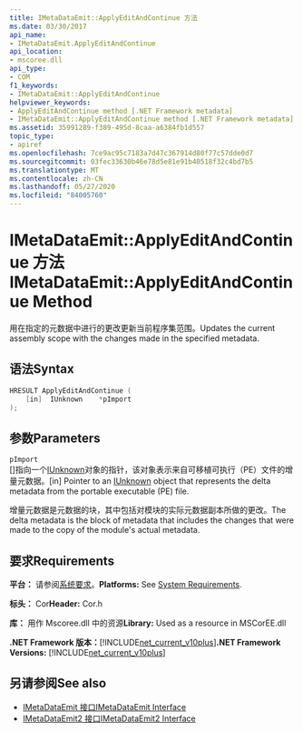 ```yaml
---
title: IMetaDataEmit::ApplyEditAndContinue 方法
ms.date: 03/30/2017
api_name:
- IMetaDataEmit.ApplyEditAndContinue
api_location:
- mscoree.dll
api_type:
- COM
f1_keywords:
- IMetaDataEmit::ApplyEditAndContinue
helpviewer_keywords:
- ApplyEditAndContinue method [.NET Framework metadata]
- IMetaDataEmit::ApplyEditAndContinue method [.NET Framework metadata]
ms.assetid: 35991289-f389-495d-8caa-a6384fb1d557
topic_type:
- apiref
ms.openlocfilehash: 7ce9ac95c7183a7d47c367914d80f77c57dde0d7
ms.sourcegitcommit: 03fec33630b46e78d5e81e91b40518f32c4bd7b5
ms.translationtype: MT
ms.contentlocale: zh-CN
ms.lasthandoff: 05/27/2020
ms.locfileid: "84005760"
---
```

# <a name="imetadataemitapplyeditandcontinue-method"></a><span data-ttu-id="702e3-102">IMetaDataEmit::ApplyEditAndContinue 方法</span><span class="sxs-lookup"><span data-stu-id="702e3-102">IMetaDataEmit::ApplyEditAndContinue Method</span></span>
<span data-ttu-id="702e3-103">用在指定的元数据中进行的更改更新当前程序集范围。</span><span class="sxs-lookup"><span data-stu-id="702e3-103">Updates the current assembly scope with the changes made in the specified metadata.</span></span>  
  
## <a name="syntax"></a><span data-ttu-id="702e3-104">语法</span><span class="sxs-lookup"><span data-stu-id="702e3-104">Syntax</span></span>  
  
```cpp  
HRESULT ApplyEditAndContinue (
    [in]  IUnknown    *pImport  
);  
```  
  
## <a name="parameters"></a><span data-ttu-id="702e3-105">参数</span><span class="sxs-lookup"><span data-stu-id="702e3-105">Parameters</span></span>  
 `pImport`  
 <span data-ttu-id="702e3-106">\[\]指向一个[IUnknown](/cpp/atl/iunknown)对象的指针，该对象表示来自可移植可执行（PE）文件的增量元数据。</span><span class="sxs-lookup"><span data-stu-id="702e3-106">\[in\] Pointer to an [IUnknown](/cpp/atl/iunknown) object that represents the delta metadata from the portable executable (PE) file.</span></span>
  
 <span data-ttu-id="702e3-107">增量元数据是元数据的块，其中包括对模块的实际元数据副本所做的更改。</span><span class="sxs-lookup"><span data-stu-id="702e3-107">The delta metadata is the block of metadata that includes the changes that were made to the copy of the module's actual metadata.</span></span>  
  
## <a name="requirements"></a><span data-ttu-id="702e3-108">要求</span><span class="sxs-lookup"><span data-stu-id="702e3-108">Requirements</span></span>  
 <span data-ttu-id="702e3-109">**平台：** 请参阅[系统要求](../../get-started/system-requirements.md)。</span><span class="sxs-lookup"><span data-stu-id="702e3-109">**Platforms:** See [System Requirements](../../get-started/system-requirements.md).</span></span>  
  
 <span data-ttu-id="702e3-110">**标头：** Cor</span><span class="sxs-lookup"><span data-stu-id="702e3-110">**Header:** Cor.h</span></span>  
  
 <span data-ttu-id="702e3-111">**库：** 用作 Mscoree.dll 中的资源</span><span class="sxs-lookup"><span data-stu-id="702e3-111">**Library:** Used as a resource in MSCorEE.dll</span></span>  
  
 <span data-ttu-id="702e3-112">**.NET Framework 版本：**[!INCLUDE[net_current_v10plus](../../../../includes/net-current-v10plus-md.md)]</span><span class="sxs-lookup"><span data-stu-id="702e3-112">**.NET Framework Versions:** [!INCLUDE[net_current_v10plus](../../../../includes/net-current-v10plus-md.md)]</span></span>  
  
## <a name="see-also"></a><span data-ttu-id="702e3-113">另请参阅</span><span class="sxs-lookup"><span data-stu-id="702e3-113">See also</span></span>

- [<span data-ttu-id="702e3-114">IMetaDataEmit 接口</span><span class="sxs-lookup"><span data-stu-id="702e3-114">IMetaDataEmit Interface</span></span>](imetadataemit-interface.md)
- [<span data-ttu-id="702e3-115">IMetaDataEmit2 接口</span><span class="sxs-lookup"><span data-stu-id="702e3-115">IMetaDataEmit2 Interface</span></span>](imetadataemit2-interface.md)
